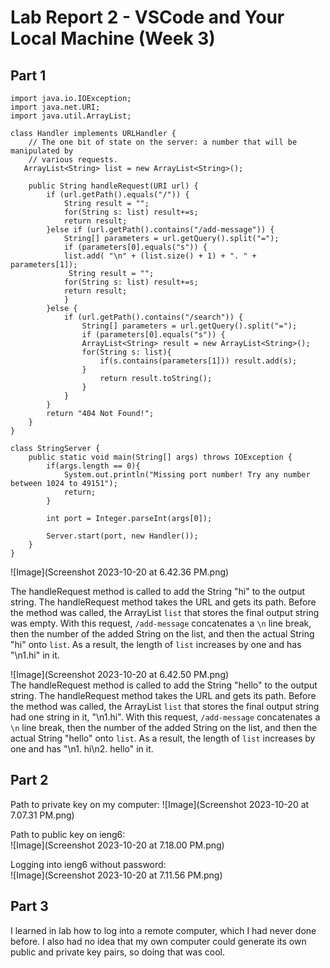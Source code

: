 # Lab Report 2 - VSCode and Your Local Machine (Week 3)
## Part 1
```
import java.io.IOException;
import java.net.URI;
import java.util.ArrayList;

class Handler implements URLHandler {
    // The one bit of state on the server: a number that will be manipulated by
    // various requests.
   ArrayList<String> list = new ArrayList<String>();

    public String handleRequest(URI url) {
        if (url.getPath().equals("/")) {
            String result = "";
            for(String s: list) result+=s;
            return result;
        }else if (url.getPath().contains("/add-message")) {
            String[] parameters = url.getQuery().split("=");
            if (parameters[0].equals("s")) {
            list.add( "\n" + (list.size() + 1) + ". " + parameters[1]);
             String result = "";
            for(String s: list) result+=s;
            return result;
            } 
        }else {
            if (url.getPath().contains("/search")) {
                String[] parameters = url.getQuery().split("=");
                if (parameters[0].equals("s")) {
                ArrayList<String> result = new ArrayList<String>();
                for(String s: list){
                    if(s.contains(parameters[1])) result.add(s);
                }       
                    return result.toString();
                }
            }
        }
        return "404 Not Found!";
    }
}

class StringServer {
    public static void main(String[] args) throws IOException {
        if(args.length == 0){
            System.out.println("Missing port number! Try any number between 1024 to 49151");
            return;
        }

        int port = Integer.parseInt(args[0]);

        Server.start(port, new Handler());
    }
}
```
![Image](Screenshot 2023-10-20 at 6.42.36 PM.png) <br>

The handleRequest method is called to add the String "hi" to the output string. The handleRequest method takes the URL and gets its path. Before the method was called, the ArrayList `list` that stores the final output string was empty.
With this request, `/add-message` concatenates a `\n` line break, then the number of the added String on the list, and then the actual String "hi" onto `list`. As a result, the length of `list` increases by one and has "\n1.hi" in it.

![Image](Screenshot 2023-10-20 at 6.42.50 PM.png) <br>
The handleRequest method is called to add the String "hello" to the output string. The handleRequest method takes the URL and gets its path. Before the method was called, the ArrayList `list` that stores the final output string had 
one string in it, "\n1.hi". With this request, `/add-message` concatenates a `\n` line break, then the number of the added String on the list, and then the actual String "hello" onto `list`. As a result, the length of `list` increases
by one and has "\n1. hi\n2. hello" in it.

## Part 2
Path to private key on my computer:
![Image](Screenshot 2023-10-20 at 7.07.31 PM.png) <br>

Path to public key on ieng6: <br>
![Image](Screenshot 2023-10-20 at 7.18.00 PM.png) <br>

Logging into ieng6 without password: <br>
![Image](Screenshot 2023-10-20 at 7.11.56 PM.png) <br>

## Part 3

I learned in lab how to log into a remote computer, which I had never done before. I also had no idea that my own computer could generate its own public and private key pairs, so doing that was cool. 
